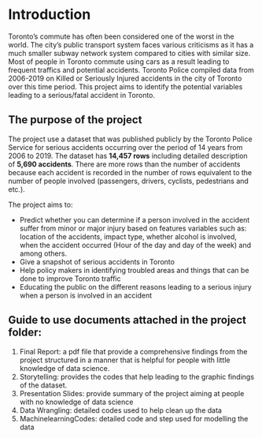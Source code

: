 # Introduction
Toronto’s commute has often been considered one of the worst in the world. The city’s public transport system faces various criticisms as it has a much smaller subway network system compared to cities with similar size. Most of people in Toronto commute using cars as a result leading to frequent traffics and potential accidents. Toronto Police compiled data from 2006-2019 on Killed or Seriously Injured accidents in the city of Toronto over this time period. This project aims to identify the potential variables leading to a serious/fatal accident in Toronto.
## The purpose of the project
The project use a dataset that was published publicly by the Toronto Police Service for serious accidents occurring over the period of 14 years from 2006 to 2019.
The dataset has <b>14,457 rows</b> including detailed description of <b>5,690 accidents</b>. There are more rows than the number of accidents because each accident is recorded in the number of rows equivalent to the number of people involved (passengers, drivers, cyclists, pedestrians and etc.).

The project aims to:
 - Predict whether you can determine if a person involved in the accident suffer from minor or major injury based on features variables such as: location of the accidents, impact type, whether alcohol is involved, when the accident occurred (Hour of the day and day of the week) and among others.
 - Give a snapshot of serious accidents in Toronto
 - Help policy makers in identifying troubled areas and things that can be done to improve Toronto traffic
 - Educating the public on the different reasons leading to a serious injury when a person is involved in an accident
 ## Guide to use documents attached in the project folder:
 1. Final Report: a pdf file that provide a comprehensive findings from the project structured in a manner that is helpful for people with little knowledge of data science. 
 2. Storytelling: provides the codes that help leading to the graphic findings of the dataset.
 3. Presentation Slides: provide summary of the project aiming at people with no knowledge of data science
 4. Data Wrangling: detailed codes used to help clean up the data
 5. MachinelearningCodes: detailed code and step used for modelling the data
